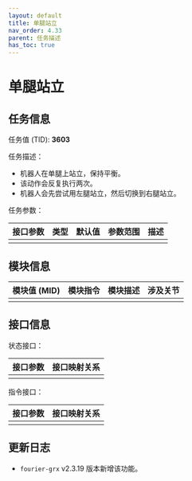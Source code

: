 ```yaml
---
layout: default
title: 单腿站立
nav_order: 4.33
parent: 任务描述
has_toc: true
---
```


# 单腿站立

## 任务信息

任务值 (TID): **3603**

任务描述：

- 机器人在单腿上站立，保持平衡。
- 该动作会反复执行两次。
- 机器人会先尝试用左腿站立，然后切换到右腿站立。

任务参数：

| 接口参数 | 类型 | 默认值 | 参数范围 | 描述 |
|------|----|-----|------|----|
|      |    |     |      |    |

## 模块信息

| 模块值 (MID) | 模块指令 | 模块描述 | 涉及关节 |
|-----------|------|------|------|
|           |      |      |

## 接口信息

状态接口：

| 接口参数 | 接口映射关系 |
|------|--------|
|      |        |

指令接口：

| 接口参数 | 接口映射关系 |
|------|--------|
|      |        |

## 更新日志

- `fourier-grx` v2.3.19 版本新增该功能。